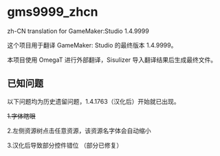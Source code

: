 # gms9999_zhcn
zh-CN translation for GameMaker:Studio 1.4.9999

这个项目用于翻译 GameMaker: Studio 的最终版本 1.4.9999。

本项目使用 OmegaT 进行外部翻译，Sisulizer 导入翻译结果后生成最终文件。

## 已知问题

以下问题均为历史遗留问题，1.4.1763（汉化后）开始就已出现。

~~1.字体瞎眼~~

2.左侧资源树点击任意资源，该资源名字体会自动缩小

3.汉化后导致部分控件错位 （部分已修复）
